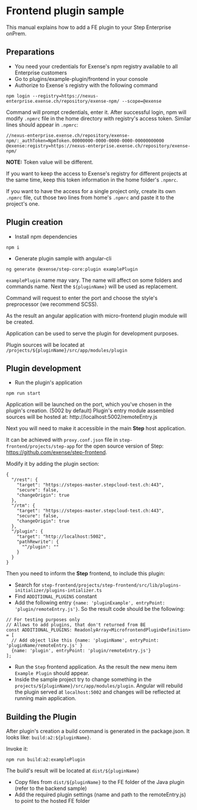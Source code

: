 # Frontend plugin sample

This manual explains how to add a FE plugin to your Step Enterprise onPrem.

## Preparations
- You need your credentials for Exense's npm registry available to all Enterprise customers
- Go to plugins/example-plugin/frontend in your console
- Authorize to Exense`s registry with the following command
```
npm login --registry=https://nexus-enterprise.exense.ch/repository/exense-npm/ --scope=@exense
```
Command will prompt credentials, enter it. After successful login, npm will modify `.npmrc` 
file in the home directory with registry's access token. Similar lines should appear in `.npmrc`:
```
//nexus-enterprise.exense.ch/repository/exense-npm/:_authToken=NpmToken.00000000-0000-0000-0000-00000000000
@exense:registry=https://nexus-enterprise.exense.ch/repository/exense-npm/
```
**NOTE:** Token value will be different.

If you want to keep the access to Exense's registry for different projects at the same time, 
keep this token information in the home folder's `.npmrc`.

If you want to have the access for a single project only, create its own `.npmrc` file,
cut those two lines from home's `.npmrc` and paste it to the project's one.

## Plugin creation
- Install npm dependencies
```
npm i
```
- Generate plugin sample with angular-cli
```
ng generate @exense/step-core:plugin examplePlugin
``` 
`examplePlugin` name may vary. The name will affect on some folders and commands name.
Next the `${pluginName}` will be used as replacement.

Command will request to enter the port and choose the style's preprocessor (we recommend SCSS).

As the result an angular application with micro-frontend plugin module will be created.

Application can be used to serve the plugin for development purposes.

Plugin sources will be located at `/projects/${pluginName}/src/app/modules/plugin`

## Plugin development
- Run the plugin's application
```
npm run start
```
Application will be launched on the port, which you've chosen in the plugin's creation. (5002 by default)
Plugin's entry module assembled sources will be hosted at: http://localhost:5002/remoteEntry.js

Next you will need to make it accessible in the main <b>Step</b> host application.

It can be achieved with `proxy.conf.json` file in `step-frontend/projects/step-app` for the open source version of Step: https://github.com/exense/step-frontend. 

Modify it by adding the plugin section:
```
{
  "/rest": {
    "target": "https://stepos-master.stepcloud-test.ch:443",
    "secure": false,
    "changeOrigin": true
  },
  "/rtm": {
    "target": "https://stepos-master.stepcloud-test.ch:443",
    "secure": false,
    "changeOrigin": true
  },
  "/plugin": {
    "target": "http://localhost:5002",
    "pathRewrite": {
      "^/plugin": ""
    }
  }
}
```

Then you need to inform the <b>Step</b> frontend, to include this plugin:
- Search for `step-frontend/projects/step-frontend/src/lib/plugins-initializer/plugins-intializer.ts`
- Find `ADDITIONAL_PLUGINS` constant
- Add the following entry `{name: 'pluginExample', entryPoint: 'plugin/remoteEntry.js'}`. So the result code should be the following:
```
// For testing purposes only
// Allows to add plugins, that don't returned from BE
const ADDITIONAL_PLUGINS: ReadonlyArray<MicrofrontendPluginDefinition> = [
  // Add object like this {name: 'pluginName', entryPoint: 'pluginName/remoteEntry.js' }
  {name: 'plugin', entryPoint: 'plugin/remoteEntry.js'}
];
```
- Run the `Step` frontend application. As the result the new menu item `Example Plugin` should appear.
- Inside the sample project try to change something in the `projects/${pluginName}/src/app/modules/plugin`. 
Angular will rebuild the plugin served at `localhost:5002` and changes will be reflected at running main application.

## Building the Plugin
After plugin's creation a build command is generated in the package.json.
It looks like: `build:a2:${pluginName}`.

Invoke it:
```
npm run build:a2:examplePlugin
```
The build's result will be located at `dist/${pluginName}`

- Copy files from `dist/${pluginName}` to the FE folder of the Java plugin (refer to the backend sample)
- Add the required plugin settings (name and path to the remoteEntry.js) to point to the hosted FE folder
